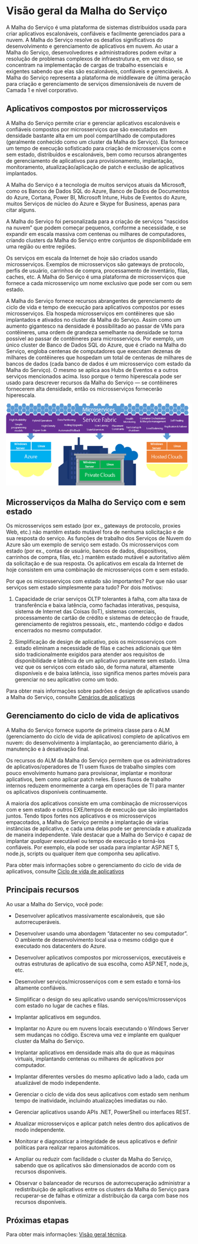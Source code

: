 <properties 
   pageTitle="Visão geral da Malha do Serviço" 
   description="Uma visão geral da Malha do Serviço onde aplicativos são compostos por microsserviços. A Malha do Serviço é uma plataforma de sistemas distribuídos usada para criar aplicativos escalonáveis, confiáveis e facilmente gerenciados para a nuvem" 
   services="service-fabric" 
   documentationCenter=".net" 
   authors="msfussell" 
   manager="timlt" 
   editor="masnider"/>

<tags
   ms.service="service-fabric"
   ms.devlang="dotnet"
   ms.topic="article"
   ms.tgt_pltfrm="NA"
   ms.workload="NA" 
   ms.date="04/14/2015"
   ms.author="mfussell"/>

# Visão geral da Malha do Serviço
A Malha do Serviço é uma plataforma de sistemas distribuídos usada para criar aplicativos escalonáveis, confiáveis e facilmente gerenciados para a nuvem. A Malha do Serviço resolve os desafios significativos do desenvolvimento e gerenciamento de aplicativos em nuvem. Ao usar a Malha do Serviço, desenvolvedores e administradores podem evitar a resolução de problemas complexos de infraestrutura e, em vez disso, se concentram na implementação de cargas de trabalho essenciais e exigentes sabendo que elas são escalonáveis, confiáveis e gerenciáveis. A Malha do Serviço representa a plataforma de middleware de última geração para criação e gerenciamento de serviços dimensionáveis de nuvem de Camada 1 e nível corporativo.

## Aplicativos compostos por microsserviços ##
A Malha do Serviço permite criar e gerenciar aplicativos escalonáveis e confiáveis compostos por microsserviços que são executados em densidade bastante alta em um pool compartilhado de computadores (geralmente conhecido como um cluster da Malha do Serviço). Ela fornece um tempo de execução sofisticado para criação de microsserviços com e sem estado, distribuídos e escalonáveis, bem como recursos abrangentes de gerenciamento de aplicativos para provisionamento, implantação, monitoramento, atualização/aplicação de patch e exclusão de aplicativos implantados.

A Malha do Serviço é a tecnologia de muitos serviços atuais da Microsoft, como os Bancos de Dados SQL do Azure, Banco de Dados de Documentos do Azure, Cortana, Power BI, Microsoft Intune, Hubs de Eventos do Azure, muitos Serviços de núcleo do Azure e Skype for Business, apenas para citar alguns.

A Malha do Serviço foi personalizada para a criação de serviços “nascidos na nuvem” que podem começar pequenos, conforme a necessidade, e se expandir em escala massiva com centenas ou milhares de computadores, criando clusters da Malha do Serviço entre conjuntos de disponibilidade em uma região ou entre regiões.

Os serviços em escala da Internet de hoje são criados usando microsserviços. Exemplos de microsserviços são gateways de protocolo, perfis de usuário, carrinhos de compra, processamento de inventário, filas, caches, etc. A Malha do Serviço é uma plataforma de microsserviços que fornece a cada microsserviço um nome exclusivo que pode ser com ou sem estado.

A Malha do Serviço fornece recursos abrangentes de gerenciamento de ciclo de vida e tempo de execução para aplicativos compostos por esses microsserviços. Ela hospeda microsserviços em contêineres que são implantados e ativados no cluster da Malha do Serviço. Assim como um aumento gigantesco na densidade é possibilitado ao passar de VMs para contêineres, uma ordem de grandeza semelhante na densidade se torna possível ao passar de contêineres para microsserviços. Por exemplo, um único cluster de Banco de Dados SQL do Azure, que é criado na Malha do Serviço, engloba centenas de computadores que executam dezenas de milhares de contêineres que hospedam um total de centenas de milhares de bancos de dados (cada banco de dados é um microsserviço com estado da Malha do Serviço). O mesmo se aplica aos Hubs de Eventos e a outros serviços mencionados acima. Isso porque o termo hiperescala pode ser usado para descrever recursos da Malha do Serviço — se contêineres fornecerem alta densidade, então os microsserviços fornecerão hiperescala.

![Plataforma da Malha do Serviço][Image1]

## Microsserviços da Malha do Serviço com e sem estado

Os microsserviços sem estado (por ex., gateways de protocolo, proxies Web, etc.) não mantêm estado mutável fora de nenhuma solicitação e de sua resposta do serviço. As funções de trabalho dos Serviços de Nuvem do Azure são um exemplo de serviço sem estado. Os microsserviços com estado (por ex., contas de usuário, bancos de dados, dispositivos, carrinhos de compra, filas, etc.) mantêm estado mutável e autoritativo além da solicitação e de sua resposta. Os aplicativos em escala da Internet de hoje consistem em uma combinação de microsserviços com e sem estado.
 
Por que os microsserviços com estado são importantes? Por que não usar serviços sem estado simplesmente para tudo? Por dois motivos:

1) Capacidade de criar serviços OLTP tolerantes à falha, com alta taxa de transferência e baixa latência, como fachadas interativas, pesquisa, sistema de Internet das Coisas (IoT), sistemas comerciais, processamento de cartão de crédito e sistemas de detecção de fraude, gerenciamento de registros pessoais, etc., mantendo código e dados encerrados no mesmo computador.

2) Simplificação de design de aplicativo, pois os microsserviços com estado eliminam a necessidade de filas e caches adicionais que têm sido tradicionalmente exigidos para atender aos requisitos de disponibilidade e latência de um aplicativo puramente sem estado. Uma vez que os serviços com estado são, de forma natural, altamente disponíveis e de baixa latência, isso significa menos partes móveis para gerenciar no seu aplicativo como um todo.

Para obter mais informações sobre padrões e design de aplicativos usando a Malha do Serviço, consulte [Cenários de aplicativos](../service-fabric-application-scenarios)

## Gerenciamento do ciclo de vida de aplicativos
A Malha do Serviço fornece suporte de primeira classe para o ALM (gerenciamento do ciclo de vida de aplicativos) completo de aplicativos em nuvem: do desenvolvimento à implantação, ao gerenciamento diário, à manutenção e à desativação final.

Os recursos do ALM da Malha do Serviço permitem que os administradores de aplicativos/operadores de TI usem fluxos de trabalho simples com pouco envolvimento humano para provisionar, implantar e monitorar aplicativos, bem como aplicar patch neles. Esses fluxos de trabalho internos reduzem enormemente a carga em operações de TI para manter os aplicativos disponíveis continuamente.

A maioria dos aplicativos consiste em uma combinação de microsserviços com e sem estado e outros EXE/tempos de execução que são implantados juntos. Tendo tipos fortes nos aplicativos e os microsserviços empacotados, a Malha do Serviço permite a implantação de várias instâncias de aplicativo, e cada uma delas pode ser gerenciada e atualizada de maneira independente. Vale destacar que a Malha do Serviço é capaz de implantar *qualquer* executável ou tempo de execução e torná-los confiáveis. Por exemplo, ela pode ser usada para implantar ASP.NET 5, node.js, scripts ou qualquer item que componha seu aplicativo.
  
Para obter mais informações sobre o gerenciamento do ciclo de vida de aplicativos, consulte [Ciclo de vida de aplicativos](../service-fabric-application-lifecycle)

## Principais recursos
Ao usar a Malha do Serviço, você pode:

- Desenvolver aplicativos massivamente escalonáveis, que são autorrecuperáveis.

- Desenvolver usando uma abordagem “datacenter no seu computador”. O ambiente de desenvolvimento local usa o mesmo código que é executado nos datacenters do Azure.
 
- Desenvolver aplicativos compostos por microsserviços, executáveis e outras estruturas de aplicativo de sua escolha, como ASP.NET, node.js, etc.

- Desenvolver serviços/microsserviços com e sem estado e torná-los altamente confiáveis.

- Simplificar o design do seu aplicativo usando serviços/microsserviços com estado no lugar de caches e filas.
 
- Implantar aplicativos em segundos.

- Implantar no Azure ou em nuvens locais executando o Windows Server sem mudanças no código. Escreva uma vez e implante em qualquer cluster da Malha do Serviço.

- Implantar aplicativos em densidade mais alta do que as máquinas virtuais, implantando centenas ou milhares de aplicativos por computador.

- Implantar diferentes versões do mesmo aplicativo lado a lado, cada um atualizável de modo independente.
 
- Gerenciar o ciclo de vida dos seus aplicativos com estado sem nenhum tempo de inatividade, incluindo atualizações imediatas ou não.

- Gerenciar aplicativos usando APIs .NET, PowerShell ou interfaces REST.
 
- Atualizar microsserviços e aplicar patch neles dentro dos aplicativos de modo independente.

- Monitorar e diagnosticar a integridade de seus aplicativos e definir políticas para realizar reparos automáticos.

- Ampliar ou reduzir com facilidade o cluster da Malha do Serviço, sabendo que os aplicativos são dimensionados de acordo com os recursos disponíveis.

- Observar o balanceador de recursos de autorrecuperação administrar a redistribuição de aplicativos entre os clusters da Malha do Serviço para recuperar-se de falhas e otimizar a distribuição da carga com base nos recursos disponíveis.

<!--Every topic should have next steps and links to the next logical set of content to keep the customer engaged-->
## Próximas etapas

Para obter mais informações: [Visão geral técnica](../service-fabric-technical-overview).

[Image1]: media/service-fabric-overview/Service-Fabric-Overview.png

 

<!---HONumber=July15_HO4-->